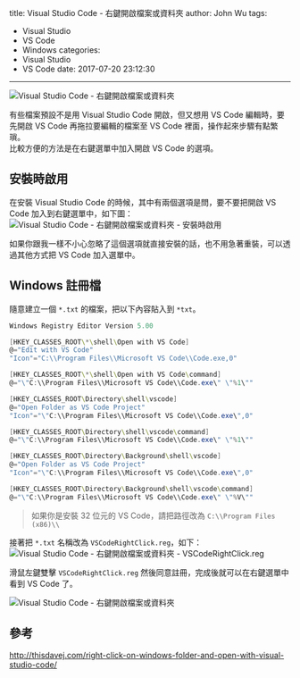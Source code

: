 title: Visual Studio Code - 右鍵開啟檔案或資料夾
author: John Wu
tags:
  - Visual Studio
  - VS Code
  - Windows
categories:
  - Visual Studio
  - VS Code
date: 2017-07-20 23:12:30
---
![Visual Studio Code - 右鍵開啟檔案或資料夾](/images/logo-vs-code.png)

有些檔案預設不是用 Visual Studio Code 開啟，但又想用 VS Code 編輯時，要先開啟 VS Code 再拖拉要編輯的檔案至 VS Code 裡面，操作起來步驟有點繁瑣。  
比較方便的方法是在右鍵選單中加入開啟 VS Code 的選項。  

<!-- more -->

## 安裝時啟用

在安裝 Visual Studio Code 的時候，其中有兩個選項是問，要不要把開啟 VS Code 加入到右鍵選單中，如下圖：
![Visual Studio Code - 右鍵開啟檔案或資料夾 - 安裝時啟用](/images/pasted-238.png)

如果你跟我一樣不小心忽略了這個選項就直接安裝的話，也不用急著重裝，可以透過其他方式把 VS Code 加入選單中。

## Windows 註冊檔

隨意建立一個 `*.txt` 的檔案，把以下內容貼入到 `*txt`。
```powershell
Windows Registry Editor Version 5.00

[HKEY_CLASSES_ROOT\*\shell\Open with VS Code]
@="Edit with VS Code"
"Icon"="C:\\Program Files\\Microsoft VS Code\\Code.exe,0"

[HKEY_CLASSES_ROOT\*\shell\Open with VS Code\command]
@="\"C:\\Program Files\\Microsoft VS Code\\Code.exe\" \"%1\""

[HKEY_CLASSES_ROOT\Directory\shell\vscode]
@="Open Folder as VS Code Project"
"Icon"="\"C:\\Program Files\\Microsoft VS Code\\Code.exe\",0"

[HKEY_CLASSES_ROOT\Directory\shell\vscode\command]
@="\"C:\\Program Files\\Microsoft VS Code\\Code.exe\" \"%1\""

[HKEY_CLASSES_ROOT\Directory\Background\shell\vscode]
@="Open Folder as VS Code Project"
"Icon"="\"C:\\Program Files\\Microsoft VS Code\\Code.exe\",0"

[HKEY_CLASSES_ROOT\Directory\Background\shell\vscode\command]
@="\"C:\\Program Files\\Microsoft VS Code\\Code.exe\" \"%V\""
```
> 如果你是安裝 32 位元的 VS Code，請把路徑改為 `C:\\Program Files (x86)\\`

接著把 `*.txt` 名稱改為 `VSCodeRightClick.reg`，如下：
![Visual Studio Code - 右鍵開啟檔案或資料夾 - VSCodeRightClick.reg](/images/pasted-238.gif)

滑鼠左鍵雙擊 `VSCodeRightClick.reg` 然後同意註冊，完成後就可以在右鍵選單中看到 VS Code 了。

![Visual Studio Code - 右鍵開啟檔案或資料夾](/images/pasted-239.png)

## 參考

http://thisdavej.com/right-click-on-windows-folder-and-open-with-visual-studio-code/